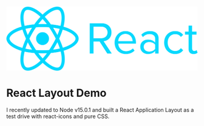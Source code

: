 ![](./layout-client/src/assets/react-logo-extended.png)

# React Layout Demo

I recently updated to Node v15.0.1 and built a React Application Layout as a test drive with react-icons and pure CSS.
